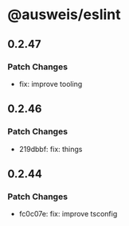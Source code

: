 # @ausweis/eslint

## 0.2.47

### Patch Changes

- fix: improve tooling

## 0.2.46

### Patch Changes

- 219dbbf: fix: things

## 0.2.44

### Patch Changes

- fc0c07e: fix: improve tsconfig
